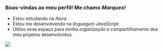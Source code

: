 ### Boas-vindas ao meu perfil! Me chamo *Marques*! 

- Estou estudando na *Alura.*
- Estou me desenvolvendo na *linguagem JavaScript.*
- Utilizo esse espaço para *minha organização e compartilhamento* dos meu projetos desenvolvidos.


![](https://media1.tenor.com/m/VoPLkPTrdyoAAAAC/zoro-roronoa.gif)
